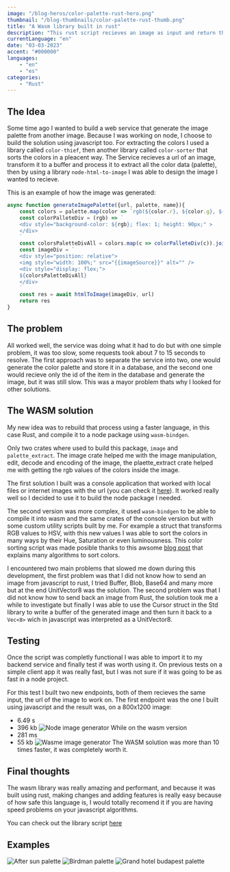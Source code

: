 ```yaml
---
image: "/blog-heros/color-palette-rust-hero.png"
thumbnail: "/blog-thumbnails/color-palette-rust-thumb.png"
title: "A Wasm library built in rust"
description: "This rust script recieves an image as input and return the same image with its color palette"
currentLanguage: "en"
date: "03-03-2023"
accent: "#000000"
languages: 
    - "en"
    - "es"
categories:
    - "Rust"
---
```


## The Idea
Some time ago I wanted to build a web service that generate the image palette from another image. Because I was working on node, I choose to build the solution using javascript too.
For extracting the colors I used a library called `color-thief`, then another library called `color-sorter` that sorts the colors in a pleacent way. The Service recieves a url of an image, transform it to a buffer and process it to extract all the color data (palette), then by using a library `node-html-to-image` I was able to design the image I wanted to recieve.

This is an example of how the image was generated:
```javascript
async function generateImagePalette({url, palette, name}){
	const colors = palette.map(color => `rgb(${color.r}, ${color.g}, ${color.b})`)
	const colorPalleteDiv = (rgb) => `
	<div style="background-color: ${rgb}; flex: 1; height: 90px;" >
	</div>
	`
	const colorsPaletteDivAll = colors.map(c => colorPalleteDiv(c)).join("")
	const imageDiv = `
	<div style="position: relative">
	<img style="width: 100%;" src="{{imageSource}}" alt="" />
	<div style="display: flex;">
	${colorsPaletteDivAll}
	</div>
	`
	const res = await htmlToImage(imageDiv, url)
	return res
}
```
## The problem
All worked well, the service was doing what it had to do but with one simple problem, it was too slow, some requests took about 7 to 15 seconds to resolve. The first approach was to separate the service into two, one would generate the color palette and store it in a database, and the second one would recieve only the id of the item in the database and generate the image, but it was still slow. This was a mayor problem thats why I looked for other solutions.

## The WASM solution
My new idea was to rebuild that process using a faster language, in this case Rust, and compile it to a node package using `wasm-bindgen`.

Only two crates where used to build this package, `image` and `palette_extract`. The image crate helped me with the image manipulation, edit, decode and encoding of the image, the plaette_extract crate helped me with getting the rgb values of the colors inside the image.

The first solution I built was a console application that worked with local files or internet images with the url (you can check it [here](https://github.com/JoseLuna12/color_palette_generator)). It worked really well so I decided to use it to build the node package I needed.

The second version was more complex, it used `wasm-bindgen` to be able to compile it into wasm and the same crates of the console version but with some custom utility scripts built by me. For example a struct that transforms RGB values to HSV, with this new values I was able to sort the colors in many ways by their Hue, Saturation or even luminousness. This color sorting script was made posible thanks to this awsome [blog post](https://www.alanzucconi.com/2015/09/30/colour-sorting/) that explains many algorithms to sort colors.

I encountered two main problems that slowed me down during this development, the first problem was that I did not know how to send an image from javascript to rust, I tried Buffer, Blob, Base64 and many more but at the end UnitVector8 was the solution. The second problem was that I did not know how to send back an image from Rust, the solution took me a while to investigate but finally I was able to use the Cursor struct in the Std library to write a buffer of the generated image and then turn it back to a `Vec<8>` wich in javascript was interpreted as a UnitVector8.

## Testing
Once the script was completly functional I was able to import it to my backend service and finally test if was worth using it. On previous tests on a simple client app it was really fast, but I was not sure if it was going to be as fast in a node project.

For this test I built two new endpoints, both of them recieves the same input, the url of the image to work on. The first endpoint was the one I built using javascript and the result was, on a 800x1200 image:
- 6.49 s
- 396 kb
![Node image generator](/blog-resources/node-palette-example.png)
While on the wasm version
- 281 ms
- 55 kb
![Wasme image generator](/blog-resources/wasm-palette-example.png)
The WASM solution was more than 10 times faster, it was completely worth it.

## Final thoughts 
The wasm library was really amazing and performant, and because it was built using rust, making changes and adding features is really easy because of how safe this language is, I would totally recomend it if you are having speed problems on your javascript algorithms. 

You can check out the library script [here](https://github.com/JoseLuna12/image-color-palette-generator-wasm)

## Examples
![After sun palette](/blog-resources/color_palette_example.png)
![Birdman palette](/blog-resources/birdman-palette.png)
![Grand hotel budapest palette](/blog-resources/grand-palette.png)

